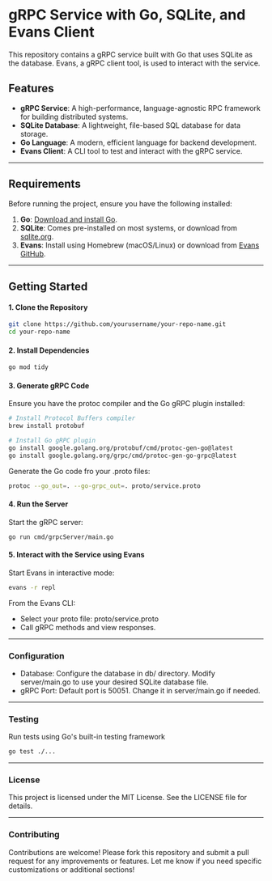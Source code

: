 # gRPC Service with Go, SQLite, and Evans Client

This repository contains a gRPC service built with Go that uses SQLite as the database. Evans, a gRPC client tool, is used to interact with the service.

## Features

- **gRPC Service**: A high-performance, language-agnostic RPC framework for building distributed systems.
- **SQLite Database**: A lightweight, file-based SQL database for data storage.
- **Go Language**: A modern, efficient language for backend development.
- **Evans Client**: A CLI tool to test and interact with the gRPC service.

---

## Requirements

Before running the project, ensure you have the following installed:

1. **Go**: [Download and install Go](https://golang.org/doc/install).
2. **SQLite**: Comes pre-installed on most systems, or download from [sqlite.org](https://sqlite.org/).
3. **Evans**: Install using Homebrew (macOS/Linux) or download from [Evans GitHub](https://github.com/ktr0731/evans).

---

## Getting Started
#### 1. Clone the Repository
```bash
git clone https://github.com/yourusername/your-repo-name.git
cd your-repo-name
```
#### 2. Install Dependencies
```bash
go mod tidy
```
#### 3. Generate gRPC Code
Ensure you have the protoc compiler and the Go gRPC plugin installed:
```bash
# Install Protocol Buffers compiler
brew install protobuf

# Install Go gRPC plugin
go install google.golang.org/protobuf/cmd/protoc-gen-go@latest
go install google.golang.org/grpc/cmd/protoc-gen-go-grpc@latest
```
Generate the Go code fro your .proto files:
```bash
protoc --go_out=. --go-grpc_out=. proto/service.proto
```
#### 4. Run the Server
Start the gRPC server:
```base
go run cmd/grpcServer/main.go
```
#### 5. Interact with the Service using Evans
Start Evans in interactive mode:
```bash
evans -r repl
```
From the Evans CLI:
 - Select your proto file: proto/service.proto
 - Call gRPC methods and view responses.

 ---
### Configuration
- Database: Configure the database in db/ directory. Modify server/main.go to use your desired SQLite database file.
- gRPC Port: Default port is 50051. Change it in server/main.go if needed.

---
### Testing
Run tests using Go's built-in testing framework
```bash
go test ./...
```

---

### License
This project is licensed under the MIT License. See the LICENSE file for details.

---
### Contributing
Contributions are welcome! Please fork this repository and submit a pull request for any improvements or features. Let me know if you need specific customizations or additional sections!